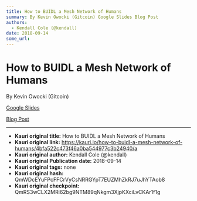 ```yaml
---
title: How to BUIDL a Mesh Network of Humans
summary: By Kevin Owocki (Gitcoin) Google Slides Blog Post
authors:
  - Kendall Cole (@kendall)
date: 2018-09-14
some_url: 
---
```


# How to BUIDL a Mesh Network of Humans


By Kevin Owocki (Gitcoin)

[Google Slides](https://docs.google.com/presentation/d/1XQU8hYsBkwjSU93xjnyS969vjuvQwy0UrYhdWr4z0YU/edit#slide=id.g3dd8aa8ea9_0_50)

[Blog Post](https://medium.com/gitcoin/how-to-buidl-a-mesh-network-of-human-beings-a5293ecca60a)


---

- **Kauri original title:** How to BUIDL a Mesh Network of Humans
- **Kauri original link:** https://kauri.io/how-to-buidl-a-mesh-network-of-humans/4bfa522c473f46a0ba544977c3b24940/a
- **Kauri original author:** Kendall Cole (@kendall)
- **Kauri original Publication date:** 2018-09-14
- **Kauri original tags:** none
- **Kauri original hash:** QmWDcEYuFPcFFCrVyCsNRRGYpT7EUZMhZkRJ7uJhYTAob8
- **Kauri original checkpoint:** QmRS3wCLX2MRi62bg9NTM89qNkgm3XjpKXciLvCKAr1f1g



